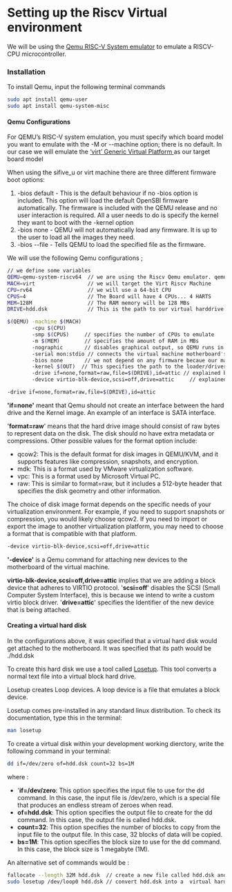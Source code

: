 # Setting up the Riscv Virtual environment


We will be using the [Qemu RISC-V System emulator](https://www.qemu.org/docs/master/system/target-riscv.html) to emulate a RISCV-CPU microcontroller. 

### Installation
To install Qemu, input the following terminal commands  
```bash  
sudo apt install qemu-user
sudo apt install qemu-system-misc
```

#### Qemu Configurations
For QEMU’s RISC-V system emulation, you must specify which board model you want to emulate with the -M or --machine option; there is no default. In our case we will emulate the [‘virt’ Generic Virtual Platform ](https://www.qemu.org/docs/master/system/riscv/virt.html)as our target board model

When using the sifive_u or virt machine there are three different firmware boot options: 
1. -bios default - This is the default behaviour if no -bios option is included. This option will load the default OpenSBI firmware automatically. The firmware is included with the QEMU release and no user interaction is required. All a user needs to do is specify the kernel they want to boot with the -kernel option 
2. -bios none - QEMU will not automatically load any firmware. It is up to the user to load all the images they need. 
3. -bios --file - Tells QEMU to load the specified file as the firmware.

We will use the following Qemu configurations ;
```bash 
// we define some variables 
QEMU=qemu-system-riscv64  // we are using the Riscv Qemu emulator. qemu-system-riscv64 is a variable containing the path to the QEMU executable
MACH=virt                 // we will target the Virt Riscv Machine 
CPU=rv64                  // we will use a 64-bit CPU
CPUS=4                    // The Board will have 4 CPUs... 4 HARTS
MEM=128M                  // The RAM memory will be 128 MBs
DRIVE=hdd.dsk             // This is the path to our virtual harddrive

$(QEMU) -machine $(MACH) 
        -cpu $(CPU) 
        -smp $(CPUS)     // specifies the number of CPUs to emulate
        -m $(MEM)        // specifies the amount of RAM in MBs 
        -nographic       // disables graphical output, so QEMU runs in a terminal window.
        -serial mon:stdio // connects the virtual machine motherboard's serial port to the host's system terminal. Ie, our Linux terminal. This enables us to use the terminal as a console to the virtual machine.
        -bios none       // we not depend on any firmware becaue our machine is virtual. We can just direclty load the OS image to memory. 
        -kernel $(OUT)  // This specifies the path to the loader/driver image file
        -drive if=none,format=raw,file=$(DRIVE),id=attic // explained below
        -device virtio-blk-device,scsi=off,drive=attic     // explained below
```

```bash
-drive if=none,format=raw,file=$(DRIVE),id=attic
```
**'if=none'** meant that Qemu should not create an interface between the hard drive and the Kernel image. An example of an interface is SATA interface.

'**format=raw**' means that the hard drive image should consist of raw bytes to represent data on the disk. The disk should no have extra metadata or compressions.
Other possible values for the format option include:

- qcow2: This is the default format for disk images in QEMU/KVM, and it supports features like compression, snapshots, and encryption.
- mdk: This is a format used by VMware virtualization software.
- vpc: This is a format used by Microsoft Virtual PC.
- raw: This is similar to format=raw, but it includes a 512-byte header that specifies the disk geometry and other information.

The choice of disk image format depends on the specific needs of your virtualization environment. For example, if you need to support snapshots or compression, you would likely choose qcow2. If you need to import or export the image to another virtualization platform, you may need to choose a format that is compatible with that platform.

```bash
-device virtio-blk-device,scsi=off,drive=attic
```

**'-device'** is a Qemu command for attaching new devices to the motherboard of the virtual machine.

**virtio-blk-device,scsi=off,drive=attic** implies that we are adding a block device that adheres to VIRTIO protocol. '**scsi=off**' disables the SCSI (Small Computer System Interface), this is because we intend to write a custom virtio block driver. '**drive=attic**' specifies the Identifier of the new device that is being attached.


#### Creating a virtual hard disk
In the configurations above, it was specified that a virtual hard disk would get attached to the motherboard. It was specified that its path would be ./hdd.dsk

To create this hard disk we use a tool called [Losetup](https://man7.org/linux/man-pages/man8/losetup.8.html). This tool converts a normal text file into a virtual block hard drive.

Losetup creates Loop devices. A loop device is a file that emulates a block device.

Losetup comes pre-installed in any standard linux distribution. To check its documentation, type this in the terminal:
```bash
man losetup
```

To create a virtual disk within your development working dierctory, write the following command in your terminal: 
```bash
dd if=/dev/zero of=hdd.dsk count=32 bs=1M  
``` 
where : 
- '**if=/dev/zero**: This option specifies the input file to use for the dd command. In this case, the input file is /dev/zero, which is a special file that produces an endless stream of zeroes when read.
- **of=hdd.dsk**: This option specifies the output file to create for the dd command. In this case, the output file is called hdd.dsk.
- **count=32**: This option specifies the number of blocks to copy from the input file to the output file. In this case, 32 blocks of data will be copied.
- **bs=1M**: This option specifies the block size to use for the dd command. In this case, the block size is 1 megabyte (1M).


An alternative set of commands would be :
```bash
fallocate --length 32M hdd.dsk  // create a new file called hdd.dsk and allocate to it 32 MB
sudo losetup /dev/loop0 hdd.dsk // convert hdd.dsk into a  virtual hard drive whose mount point is at /dev/loop0
```